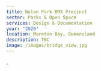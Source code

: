 ```yaml
---
title: Nolan Park BMX Precinct
sector: Parks & Open Space
services: Design & Documentation
year: "2020"
location: Moreton Bay, Queensland
description: TBC
image: /images/bridge_view.jpg
---
```

.